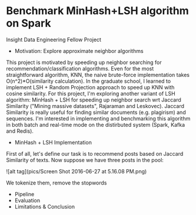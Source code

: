 # Benchmark MinHash+LSH algorithm on Spark
Insight Data Engineering Fellow Project

* Motivation: Explore approximate neighbor algorithms

This project is motivated by speeding up neighbor searching for recommendation/classification algorithms. Even for the most straightforward algorithm, KNN, the naive brute-force implementation takes O(n^2)*O(similarity calculation). In the graduate school, I learned to implement LSH + Random Projection approach to speed up KNN with cosine similarity. For this project, I'm exploring another variant of LSH algorithm: MinHash + LSH for speeding up neighbor search wrt Jaccard Similarity ("Mining massive datasets", Rajaraman and Leskovec). Jaccard Similarity is really useful for finding similar documents (e.g. plagirism) and sequences. I'm interested in implementing and benchmarking this algorithm in both batch and real-time mode on the distirbuted system (Spark, Kafka and Redis).

* MinHash + LSH Implementation

First of all, let's define our task is to recommend posts based on Jaccard Similarity of texts. Now suppose we have three posts in the pool:

![alt tag](pics/Screen Shot 2016-06-27 at 5.16.08 PM.png)


We tokenize them, remove the stopwords

* Pipeline
* Evaluation
* Limitations & Conclusion






